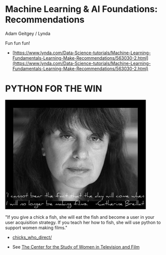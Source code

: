 # Machine Learning & AI Foundations: Recommendations
Adam Geitgey / Lynda

Fun fun fun!

* [https://www.lynda.com/Data-Science-tutorials/Machine-Learning-Fundamentals-Learning-Make-Recommendations/563030-2.html](https://www.lynda.com/Data-Science-tutorials/Machine-Learning-Fundamentals-Learning-Make-Recommendations/563030-2.html)


# PYTHON FOR THE WIN

![Motherf----OG](catherinebreillat460.jpg)

"If you give a chick a fish, she will eat the fish and become a user in your user acquisition strategy. If you teach her how to fish, she will use python to support women making films."

* [chicks_who_direct/](Exercise%20Files/chicks_who_direct)

* See [The Center for the Study of Women in Television and Film](http://womenintvfilm.sdsu.edu)
